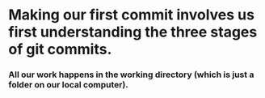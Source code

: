 # Making our first commit involves us first understanding the three stages of git commits. 
### All our work happens in the working directory (which is just a folder on our local computer). 